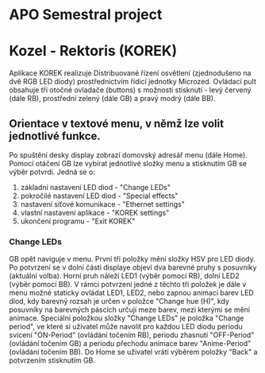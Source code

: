 # APO Semestral project
# Kozel - Rektoris (KOREK)

Aplikace KOREK realizuje Distribuované řízení osvětlení (zjednodušeno na dvě RGB LED diody) prostřednictvím řídicí jednotky Microzed. Ovládací pult obsahuje tři otočné ovladače (buttons) s možností stisknutí - levý červený (dále RB), prostřední zelený (dále GB) a pravý modrý (dále BB).

## Orientace v textové menu, v němž lze volit jednotlivé funkce.
Po spuštění desky display zobrazí domovský adresář menu (dále Home). Pomocí otáčení GB lze vybírat jednotlivé složky menu a stisknutím GB se výběr potvrdí. Jedná se o:
1) základní nastavení LED diod - "Change LEDs"
2) pokročilé nastavení LED diod - "Special effects"
3) nastavení síťové komunikace - "Ethernet settings"
4) vlastní nastavení aplikace - "KOREK settings"
5) ukončení programu - "Exit KOREK"

### Change LEDs
GB opět naviguje v menu.
První tři položky mění složky HSV pro LED diody. Po potvrzení se v dolní části displaye objeví dva barevné pruhy s posuvníky (aktuální volba). Horní pruh náleží LED1 (výběr pomocí RB), dolní LED2 (výběr pomocí BB). V rámci potvrzení jedné z těchto tří položek je dále v menu možné staticky ovládat LED1, LED2, nebo zapnou animaci barev LED diod, kdy barevný rozsah je určen v položce "Change hue (H)", kdy posuvníky na barevných páscích určují meze barev, mezi kterými se mění animace.
Speciální položkou složky "Change LEDs" je položka "Change period", ve které si uživatel může navolit pro každou LED diodu periodu svícení "ON-Period" (ovládání točením RB), periodu zhasnutí "OFF-Period" (ovládání točením GB) a periodu přechodu animace barev "Anime-Period" (ovládání točením BB).
Do Home se uživatel vrátí výběrem položky "Back" a potvrzením stisknutím GB.
